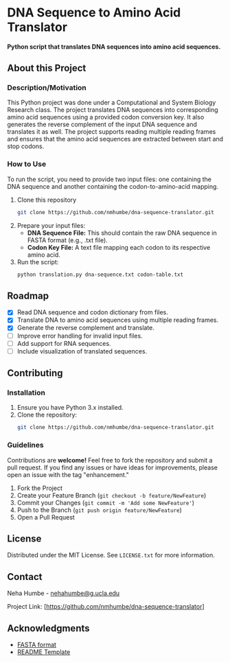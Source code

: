 # DNA Sequence to Amino Acid Translator

#### Python script that translates DNA sequences into amino acid sequences.

## About this Project

### Description/Motivation
This Python project was done under a Computational and System Biology Research class. The project translates DNA sequences into corresponding amino acid sequences using a provided codon conversion key. It also generates the reverse complement of the input DNA sequence and translates it as well. The project supports reading multiple reading frames and ensures that the amino acid sequences are extracted between start and stop codons.

### How to Use
To run the script, you need to provide two input files: one containing the DNA sequence and another containing the codon-to-amino-acid mapping.
1. Clone this repository
   ```sh
   git clone https://github.com/nmhumbe/dna-sequence-translator.git
   ```
2. Prepare your input files:
   - **DNA Sequence File:** This should contain the raw DNA sequence in FASTA format (e.g., .txt file).
   - **Codon Key File:** A text file mapping each codon to its respective amino acid.
3. Run the script:
   ```sh
   python translation.py dna-sequence.txt codon-table.txt
   ```
<!-- ROADMAP -->

## Roadmap
- [X] Read DNA sequence and codon dictionary from files.
- [X] Translate DNA to amino acid sequences using multiple reading frames.
- [X] Generate the reverse complement and translate.
- [ ] Improve error handling for invalid input files.
- [ ] Add support for RNA sequences.
- [ ] Include visualization of translated sequences.

## Contributing
### Installation
1. Ensure you have Python 3.x installed.
2. Clone the repository:
   ```sh
   git clone https://github.com/nmhumbe/dna-sequence-translator.git
   ```
### Guidelines
Contributions are **welcome!** Feel free to fork the repository and submit a pull request. If you find any issues or have ideas for improvements, please open an issue with the tag "enhancement."

1. Fork the Project
2. Create your Feature Branch (`git checkout -b feature/NewFeature`)
3. Commit your Changes (`git commit -m 'Add some NewFeature'`)
4. Push to the Branch (`git push origin feature/NewFeature`)
5. Open a Pull Request
   

<!-- LICENSE -->
## License
Distributed under the MIT License. See `LICENSE.txt` for more information.

<!-- CONTACT -->
## Contact

Neha Humbe - nehahumbe@g.ucla.edu

Project Link: [https://github.com/nmhumbe/dna-sequence-translator]


<!-- ACKNOWLEDGMENTS -->
## Acknowledgments
* [FASTA format](https://en.wikipedia.org/wiki/FASTA_format)
* [README Template](https://github.com/othneildrew/Best-README-Template)
   
[JavaScript_Logo]: https://img.shields.io/badge/JavaScript-F7DF1E.svg?style=for-the-badge&logo=JavaScript&logoColor=black
[HTML_Logo]: https://img.shields.io/badge/HTML5-E34F26.svg?style=for-the-badge&logo=HTML5&logoColor=white
[CSS_Logo]: https://img.shields.io/badge/CSS3-1572B6.svg?style=for-the-badge&logo=CSS3&logoColor=white
[Chrome_Logo]: https://img.shields.io/badge/Google%20Chrome-4285F4.svg?style=for-the-badge&logo=Google-Chrome&logoColor=white
[JavaScript-url]: https://developer.mozilla.org/en-US/docs/Web/JavaScript
[HTML-url]: https://developer.mozilla.org/en-US/docs/Web/HTML
[CSS-url]: https://developer.mozilla.org/en-US/docs/Web/CSS
[Chrome-url]: https://developer.chrome.com/docs/extensions/get-started
